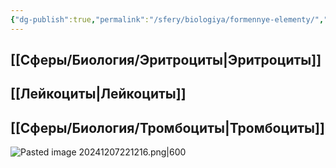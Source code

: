 ```yaml
---
{"dg-publish":true,"permalink":"/sfery/biologiya/formennye-elementy/","tags":["Анатомия"]}
---
```


## [[Сферы/Биология/Эритроциты\|Эритроциты]]
## [[Лейкоциты\|Лейкоциты]]
## [[Сферы/Биология/Тромбоциты\|Тромбоциты]]
![Pasted image 20241207221216.png|600](/img/user/%D0%90%D1%80%D1%85%D0%B8%D0%B2/%D0%9A%D1%8D%D1%88/Pasted%20image%2020241207221216.png)